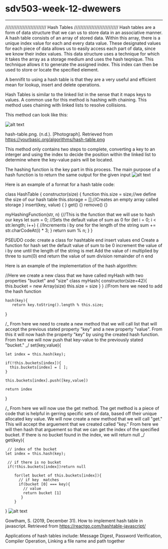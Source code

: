 # sdv503-week-12-dwewers

---

////////////////////////// Hash Tables ////////////////////////////
Hash tables are a form of data structure that we can us to store data in an associative manner.
A hash table consists of an array of stored data. Within this array, there is a unique index value
for each and every data value. These designated values for each piece of data allows us to easily access
each part of data, since we know their index values. This data structure uses a technique for which it takes
the array as a storage medium and uses the hash teqnique. This technique allows it to generate the assigned
index. This index can then be used to store or locate the specified element.

A bennifit to using a hash table is that they are a very useful and efficient mean for lookup, insert and delete
operations.

Hash Tables is similar to the linked list in the sense that it maps keys to values. A common use for this method is
hashing with chaining. This method uses chaining with linked lists to resolve collisions.

This method can look like this:

![alt text][diagram1]

[diagram1]: https://yourbasic.org/algorithms/hash-table.png "diagram1"

hash-table.png. (n.d.). [Photograph]. Retrieved from https://yourbasic.org/algorithms/hash-table.png

This method only contains two steps to complete, converting a key to an interger and using the index to decide
the position within the linked list to determine where the key-value pairs will be located.
  
The hashing function is the key part in this process. The main purpose of a hash function is to return the same output for the given input
![alt text][diagram2]

[diagram2]: https://gblobscdn.gitbook.com/assets%2F-M0tzdQoYXoPhCiqfqxs%2F-M7Y_5joCQkAp5eT8QA3%2F-M7YbWY9D-3kXbAetNJ5%2FScreen%20Shot%202020-05-18%20at%205.10.45%20AM.png?alt=media&token=e44fee37-a2b9-41ae-8777-246028af8d87 "diagram2"

Here is an example of a format for a hash table code:

class HashTable {
constructor(size) {
function
this.size = size;//we define the size of our hash table
this.storage = [];//Creates an empty array called storage
}
insert(key, value) { }
get() {}
remove() {}

myHashingFunction(str, n) {//This is the function that we will use to hash our keys
let sum = 0; //Sets the default value of sum as 0
for (let i = 0; i < str.length; i++) { //Increments i by one for the length of the string
sum += str.charCodeAt(i) \* 3;
}
return sum % n;
}
}

PSEUDO code:
create a class for hashtable
end
insert values
end
Create a function for hash
set the default value of sum to be 0
increment the value of i by one until the length of the string is met
Add the value of i multiplied by three to sum(0)
end
return the value of sum division remainder of n
end

Here is an example of the implementation of the hash algorithm:

//Here we create a new class that we have called myHash with two properties "bucket" and "size"
class myHash{
constructor(size=42){
this.bucket = new Array(size)
this.size = size
}
}
//From here we need to add the hash function

    hash(key){
       return key.toString().length % this.size;

}

/_
From here we need to create a new method that we will call list that will accept the previous stated
property "key" and a new property "value". From this it will now hash the property "key" by using the
created hash function. From here we will now push that key-value to the previously stated "bucket."
_/
set(key,value){

    let index = this.hash(key);

    if(!this.buckets[index]){
      this.buckets[index] = [ ];
    }

    this.buckets[index].push([key,value])

    return index

}

/_
From here we will now use the get method. The get method is a piece of code that is helpful in gerring specific
sets of data, based off their unique allocated key value. We will now create a new method that we will call "get."
This will accept the arguement that we created called "key." From here we will then hash that arguement so that we can
get the index of the specified bucket. If there is no bucket found in the index, we will return null
_/
get(key){

     // index of the bucket
    let index = this.hash(key);

     // if there is no bucket
     if(!this.buckets[index])return null

        for(let bucket of this.buckets[index]){
          // if key  matches
          if(bucket [0] === key){
            // value
            return bucket [1]
           }
        }

}
![alt text][diagram3]

[diagram3]: https://reactgo.com/static/da923364e6f09497c068bb9f8a591dbe/36727/seperate-chaining.png "diagram3"

Gowtham, S. (2019, December 31). How to implement hash table in javascript. Retrieved from https://reactgo.com/hashtable-javascript/

Applications of hash tables include:
Message Digest,
Password Verification,
Compiler Operation,
Linking a file name and path together

